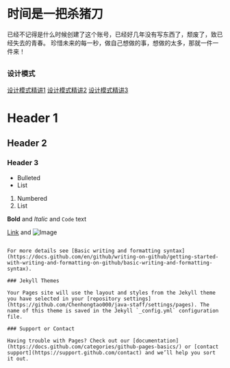 # 时间是一把杀猪刀

已经不记得是什么时候创建了这个账号，已经好几年没有写东西了，颓废了，致已经失去的青春。
珍惜未来的每一秒，做自己想做的事，想做的太多，那就一件一件来！
## 



### 设计模式

[设计模式精讲1](http://c.biancheng.net/design_pattern/)
[设计模式精讲2](https://www.cnblogs.com/pony1223/p/7608955.html)
[设计模式精讲3](http://c.biancheng.net/design_pattern/)

# Header 1
## Header 2
### Header 3

- Bulleted
- List

1. Numbered
2. List

**Bold** and _Italic_ and `Code` text

[Link](url) and ![Image](src)
```

For more details see [Basic writing and formatting syntax](https://docs.github.com/en/github/writing-on-github/getting-started-with-writing-and-formatting-on-github/basic-writing-and-formatting-syntax).

### Jekyll Themes

Your Pages site will use the layout and styles from the Jekyll theme you have selected in your [repository settings](https://github.com/Chenhongtao000/java-staff/settings/pages). The name of this theme is saved in the Jekyll `_config.yml` configuration file.

### Support or Contact

Having trouble with Pages? Check out our [documentation](https://docs.github.com/categories/github-pages-basics/) or [contact support](https://support.github.com/contact) and we’ll help you sort it out.
